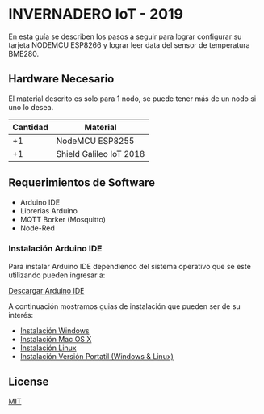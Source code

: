 # INVERNADERO IoT - 2019
En esta guía se describen los pasos a seguir para lograr configurar su tarjeta NODEMCU ESP8266 y lograr leer data del sensor de temperatura BME280.


## Hardware Necesario

El material descrito es solo para 1 nodo, se puede tener más de un nodo si uno lo desea.

| Cantidad  | Material |
| --------- | -------- |
| +1 | NodeMCU ESP8255  |
| +1  | Shield Galileo IoT 2018  |

## Requerimientos de Software

- Arduino IDE
- Librerias Arduino
- MQTT Borker (Mosquitto)
- Node-Red

### Instalación Arduino IDE
Para instalar Arduino IDE dependiendo del sistema operativo que se este utilizando pueden ingresar a:

[Descargar Arduino IDE](https://www.arduino.cc/en/main/software)

A continuación mostramos guias de instalación que pueden ser de su interés:

- [Instalación Windows](https://www.arduino.cc/en/Guide/Windows)
- [Instalación Mac OS X](https://www.arduino.cc/en/Guide/MacOSX)
- [Instalación Linux](https://www.arduino.cc/en/Guide/Linux)
- [Instalación Versión Portatil (Windows & Linux)](https://www.arduino.cc/en/Guide/PortableIDE)


## License
[MIT](https://choosealicense.com/licenses/mit/)
